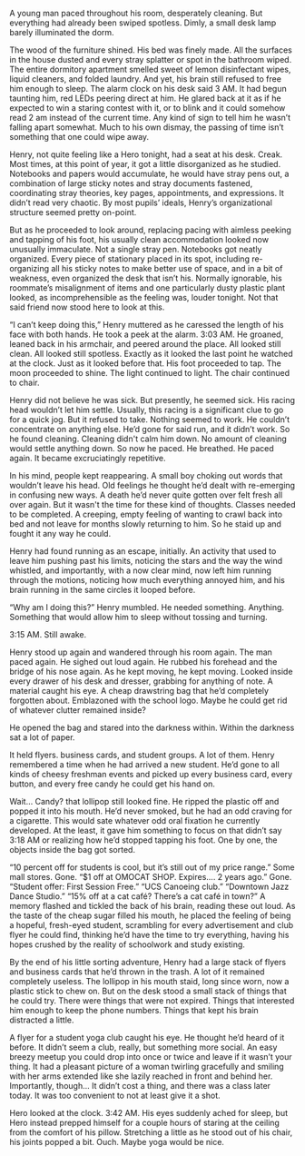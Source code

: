 A young man paced throughout his room, desperately cleaning. But everything had already been swiped spotless. Dimly, a small desk lamp barely illuminated the dorm.

The wood of the furniture shined. His bed was finely made. All the surfaces in the house dusted and every stray splatter or spot in the bathroom wiped. The entire dormitory apartment smelled sweet of lemon disinfectant wipes, liquid cleaners, and folded laundry. And yet, his brain still refused to free him enough to sleep. The alarm clock on his desk said 3 AM. It had begun taunting him, red LEDs peering direct at him. He glared back at it as if he expected to win a staring contest with it, or to blink and it could somehow read 2 am instead of the current time. Any kind of sign to tell him he wasn’t falling apart somewhat. Much to his own dismay, the passing of time isn’t something that one could wipe away.

Henry, not quite feeling like a Hero tonight, had a seat at his desk. Creak. Most times, at this point of year, it got a little disorganized as he studied. Notebooks and papers would accumulate, he would have stray pens out, a combination of large sticky notes and stray documents fastened, coordinating stray theories, key pages, appointments, and expressions. It didn’t read very chaotic. By most pupils’ ideals, Henry’s organizational structure seemed pretty on-point. 

But as he proceeded to look around, replacing pacing with aimless peeking and tapping of his foot, his usually clean accommodation looked now unusually immaculate. Not a single stray pen. Notebooks got neatly organized. Every piece of stationary placed in its spot, including re-organizing all his sticky notes to make better use of space, and in a bit of weakness, even organized the desk that isn’t his. Normally ignorable, his roommate’s misalignment of items and one particularly dusty plastic plant looked, as incomprehensible as the feeling was, louder tonight. Not that said friend now stood here to look at this.

“I can’t keep doing this,” Henry muttered as he caressed the length of his face with both hands. He took a peek at the alarm. 3:03 AM. He groaned, leaned back in his armchair, and peered around the place. All looked still clean. All looked still spotless. Exactly as it looked the last point he watched at the clock. Just as it looked before that. His foot proceeded to tap. The moon proceeded to shine. The light continued to light. The chair continued to chair.

Henry did not believe he was sick. But presently, he seemed sick. His racing head wouldn’t let him settle. Usually, this racing is a significant clue to go for a quick jog. But it refused to take. Nothing seemed to work. He couldn’t concentrate on anything else. He’d gone for said run, and it didn’t work. So he found cleaning. Cleaning didn't calm him down. No amount of cleaning would settle anything down. So now he paced. He breathed. He paced again. It became excruciatingly repetitive.

In his mind, people kept reappearing. A small boy choking out words that wouldn’t leave his head. Old feelings he thought he’d dealt with re-emerging in confusing new ways. A death he’d never quite gotten over felt fresh all over again. But it wasn't the time for these kind of thoughts. Classes needed to be completed. A creeping, empty feeling of wanting to crawl back into bed and not leave for months slowly returning to him. So he staid up and fought it any way he could.

Henry had found running as an escape, initially. An activity that used to leave him pushing past his limits, noticing the stars and the way the wind whistled, and importantly, with a now clear mind, now left him running through the motions, noticing how much everything annoyed him, and his brain running in the same circles it looped before.

“Why am I doing this?” Henry mumbled. He needed something. Anything. Something that would allow him to sleep without tossing and turning.

3:15 AM. Still awake.

Henry stood up again and wandered through his room again. The man paced again. He sighed out loud again. He rubbed his forehead and the bridge of his nose again. As he kept moving, he kept moving. Looked inside every drawer of his desk and dresser, grabbing for anything of note. A material caught his eye. A cheap drawstring bag that he’d completely forgotten about. Emblazoned with the school logo. Maybe he could get rid of whatever clutter remained inside?

He opened the bag and stared into the darkness within. Within the darkness sat a lot of paper. 

It held flyers. business cards, and student groups. A lot of them. Henry remembered a time when he had arrived a new student. He’d gone to all kinds of cheesy freshman events and picked up every business card, every button, and every free candy he could get his hand on.

Wait… Candy? that lollipop still looked fine. He ripped the plastic off and popped it into his mouth. He’d never smoked, but he had an odd craving for a cigarette. This would sate whatever odd oral fixation he currently developed. At the least, it gave him something to focus on that didn’t say 3:18 AM or realizing how he’d stopped tapping his foot. One by one, the objects inside the bag got sorted.

“10 percent off for students is cool, but it’s still out of my price range.” Some mall stores. Gone. “$1 off at OMOCAT SHOP. Expires.... 2 years ago.” Gone. “Student offer: First Session Free.” “UCS Canoeing club.” “Downtown Jazz Dance Studio.” “15% off at a cat café? There’s a cat café in town?” A memory flashed and tickled the back of his brain, reading these out loud. As the taste of the cheap sugar filled his mouth, he placed the feeling of being a hopeful, fresh-eyed student, scrambling for every advertisement and club flyer he could find, thinking he’d have the time to try everything, having his hopes crushed by the reality of schoolwork and study existing.

By the end of his little sorting adventure, Henry had a large stack of flyers and business cards that he’d thrown in the trash. A lot of it remained completely useless. The lollipop in his mouth staid, long since worn, now a plastic stick to chew on. But on the desk stood a small stack of things that he could try. There were things that were not expired. Things that interested him enough to keep the phone numbers. Things that kept his brain distracted a little.

A flyer for a student yoga club caught his eye. He thought he’d heard of it before. It didn’t seem a club, really, but something more social. An easy breezy meetup you could drop into once or twice and leave if it wasn’t your thing. It had a pleasant picture of a woman twirling gracefully and smiling with her arms extended like she lazily reached in front and behind her. Importantly, though... It didn’t cost a thing, and there was a class later today. It was too convenient to not at least give it a shot. 

Hero looked at the clock. 3:42 AM. His eyes suddenly ached for sleep, but Hero instead prepped himself for a couple hours of staring at the ceiling from the comfort of his pillow. 
Stretching a little as he stood out of his chair, his joints popped a bit. Ouch. Maybe yoga would be nice.
